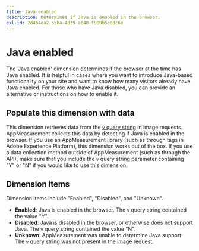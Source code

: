 ```yaml
---
title: Java enabled
description: Determines if Java is enabled in the browser.
exl-id: 2d4b4ea2-65ba-4d39-a040-f989b5eddc6e
---
```

# Java enabled

The 'Java enabled' dimension determines if the browser at the time has Java enabled. It is helpful in cases where you want to introduce Java-based functionality on your site and want to know how many visitors already have Java enabled. For those who have Java disabled, you can provide an alternative or instructions on how to enable it.

## Populate this dimension with data

This dimension retrieves data from the [`v` query string](/help/implement/validate/query-parameters.md) in image requests. AppMeasurement collects this data by detecting if Java is enabled in the browser. If you use an AppMeasurement library (such as through tags in Adobe Experience Platform), this dimension works out of the box. If you use a data collection method outside of AppMeasurement (such as through the API), make sure that you include the `v` query string parameter containing "Y" or "N" if you would like to use this dimension.

## Dimension items

Dimension items include "Enabled", "Disabled", and "Unknown".

* **Enabled**: Java is enabled in the browser. The `v` query string contained the value "Y".
* **Disabled**: Java is disabled in the browser, or otherwise does not support Java. The `v` query string contained the value "N".
* **Unknown**: AppMeasurement was unable to determine Java support. The `v` query string was not present in the image request.
